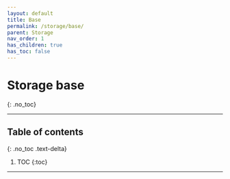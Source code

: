 ```yaml
---
layout: default
title: Base
permalink: /storage/base/
parent: Storage
nav_order: 1
has_children: true
has_toc: false
---
```


# Storage base
{: .no_toc}

---

## Table of contents
{: .no_toc .text-delta}

1. TOC
{:toc}

---
